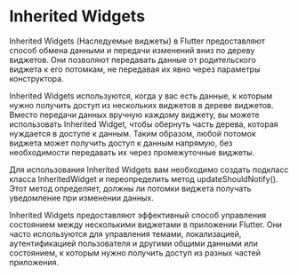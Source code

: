 # Inherited Widgets
Inherited Widgets (Наследуемые виджеты) в Flutter предоставляют способ обмена данными и передачи изменений вниз по дереву виджетов. Они позволяют передавать данные от родительского виджета к его потомкам, не передавая их явно через параметры конструктора.

Inherited Widgets используются, когда у вас есть данные, к которым нужно получить доступ из нескольких виджетов в дереве виджетов. Вместо передачи данных вручную каждому виджету, вы можете использовать Inherited Widget, чтобы обернуть часть дерева, которая нуждается в доступе к данным. Таким образом, любой потомок виджета может получить доступ к данным напрямую, без необходимости передавать их через промежуточные виджеты.

Для использования Inherited Widgets вам необходимо создать подкласс класса InheritedWidget и переопределить метод updateShouldNotify(). Этот метод определяет, должны ли потомки виджета получать уведомление при изменении данных.

Inherited Widgets предоставляют эффективный способ управления состоянием между несколькими виджетами в приложении Flutter. Они часто используются для управления темами, локализацией, аутентификацией пользователя и другими общими данными или состоянием, к которым нужно получить доступ из разных частей приложения.

